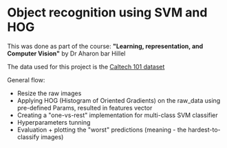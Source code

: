 # Object recognition using SVM and HOG

This was done as part of the course: **"Learning, representation, and Computer Vision"** by Dr Aharon bar Hillel

The data used for this project is the [Caltech 101 dataset](http://www.vision.caltech.edu/Image_Datasets/Caltech101/)

General flow:
- Resize the raw images
- Applying HOG (Histogram of Oriented Gradients) on the raw_data using pre-defined Params, resulted in features vector
- Creating a "one-vs-rest" implementation for multi-class SVM classifier 
- Hyperparameters tunning
- Evaluation + plotting the "worst" predictions (meaning - the hardest-to-classify images)

